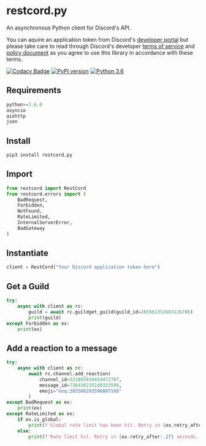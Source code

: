 # restcord.py
An asynchronous Python client for Discord's API.

You can aquire an application token from Discord's [developer portal](https://discord.com/developers/applications) but please
take care to read through Discord's developer [terms of service](https://discord.com/developers/docs/legal) 
and [policy document](https://discord.com/developers/docs/policy) as you agree to use this library in accordance with these terms.

[![Codacy Badge](https://app.codacy.com/project/badge/Grade/730c9a3ace144475baf0cc626eaf364a)](https://www.codacy.com/manual/Yandawl/restcord.py?utm_source=github.com&amp;utm_medium=referral&amp;utm_content=Yandawl/restcord.py&amp;utm_campaign=Badge_Grade)
[![PyPI version](https://badge.fury.io/py/restcord.py.svg)](https://badge.fury.io/py/restcord.py.svg)
[![Python 3.6](https://img.shields.io/badge/python-3.6-green.svg)](https://www.python.org/downloads/release/python-360/)

## Requirements
```python
python>=3.6.0
asyncio
aiohttp
json
```

## Install
```python
pip3 install restcord.py
```

## Import
```python
from restcord import RestCord
from restcord.errors import (
    BadRequest,
    Forbidden,
    NotFound,
    RateLimited,
    InternalServerError,
    BadGateway
)
```

## Instantiate

```python
client = RestCord("Your Discord application token here")
```

## Get a Guild
```python
try:
    async with client as rc:
        guild = await rc.guildget_guild(guild_id=265561352683126786)
        print(guild)
except Forbidden as ex:
    print(ex)
```

## Add a reaction to a message
```python
try:
    async with client as rc:
        await rc.channel.add_reaction(
            channel_id=331893934454472707, 
            message_id=736436235140333599, 
            emoji="msq:285508293596807168"
        )
except BadRequest as ex:
    print(ex)
except RateLimited as ex:
    if ex.is_global:
        print(f'Global rate limit has been hit. Retry in {ex.retry_after:.2f} seconds.')
    else:
        print(f'Rate limit hit. Retry in {ex.retry_after:.2f} seconds.')
```